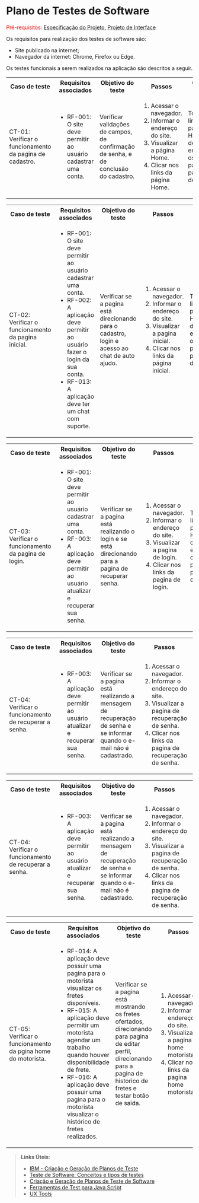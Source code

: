 # Plano de Testes de Software

<span style="color:red">Pré-requisitos: <a href="https://github.com/ICEI-PUC-Minas-PMV-ADS/pmv-ads-2024-1-e1-proj-web-t12-fretelog/blob/main/documentos/02-Especifica%C3%A7%C3%A3o%20do%20Projeto.md"> Especificação do Projeto</a></span>, <a href="https://github.com/ICEI-PUC-Minas-PMV-ADS/pmv-ads-2024-1-e1-proj-web-t12-fretelog/blob/main/documentos/04-Projeto%20de%20Interface.md"> Projeto de Interface</a>

Os requisitos para realização dos testes de software são:
<ul><li>Site publicado na internet;</li>
<li>Navegador da internet: Chrome, Firefox ou Edge.</li>
</ul>

Os testes funcionais a serem realizados na aplicação são descritos a seguir.

<table>
 <tr>
  <th>Caso de teste</th>
  <th>Requisitos associados</th>
  <th>Objetivo do teste</th>
  <th>Passos</th>
  <th>Critérios de êxito</th>
  <th>Responsável</th>
 </tr>
 <tr>
  <td>CT-01: Verificar o funcionamento da pagina de cadastro.</td>
  <td>
   <ul>
    <li>RF-001:	O site deve permitir ao usuário cadastrar uma conta.</li>
   </ul>
  </td>
  <td>Verificar validações de campos, de confirmação de senha, e de conclusão do cadastro. </td>
  <td>
   <ol>
    <li>Acessar o navegador.</li>
    <li>Informar o endereço do site.</li>
    <li>Visualizar a página Home.</li>
    <li>Clicar nos links da página Home.</li>
   </ol>
   </td>
  <td>Todos os links da página Home devem encaminhar os usuários para as páginas descritas.</td>
  <td>Marlon</td>
 </tr>
</table>

<table>
 <tr>
  <th>Caso de teste</th>
  <th>Requisitos associados</th>
  <th>Objetivo do teste</th>
  <th>Passos</th>
  <th>Critérios de êxito</th>
  <th>Responsável</th>
 </tr>
 <tr>
  <td>CT-02: Verificar o funcionamento da pagina inicial.</td>
  <td>
   <ul>
    <li>RF-001:	O site deve permitir ao usuário cadastrar uma conta.</li>
    <li>RF-002:	A aplicação deve permitir ao usuário fazer o login da sua conta.</li> 
    <li>RF-013:	A aplicação deve ter um chat com suporte.</li> 
   </ul>
  </td>
  <td>Verificar se a pagina está direcionando para o cadastro, login e acesso ao chat de auto ajudo. </td>
  <td>
   <ol>
    <li>Acessar o navegador.</li>
    <li>Informar o endereço do site.</li>
    <li>Visualizar a pagina inicial.</li>
    <li>Clicar nos links da página inicial.</li>
   </ol>
   </td>
  <td>Todos os links da página Home devem encaminhar os usuários para as páginas descritas.</td>
  <td>Marlon</td>
 </tr>
</table>

<table>
 <tr>
  <th>Caso de teste</th>
  <th>Requisitos associados</th>
  <th>Objetivo do teste</th>
  <th>Passos</th>
  <th>Critérios de êxito</th>
  <th>Responsável</th>
 </tr>
 <tr>
  <td>CT-03: Verificar o funcionamento da pagina de login.</td>
  <td>
   <ul>
    <li>RF-001:	O site deve permitir ao usuário cadastrar uma conta.</li>
   <li>RF-003:	A aplicação deve permitir ao usuário atualizar e recuperar sua senha.</li>
   </ul>
  </td>
  <td>Verificar se a pagina está realizando o login e se está direcionando para a pagina de recuperar senha. </td>
  <td>
   <ol>
    <li>Acessar o navegador.</li>
    <li>Informar o endereço do site.</li>
    <li>Visualizar a pagina de login.</li>
    <li>Clicar nos links da pagina de login.</li>
   </ol>
   </td>
  <td>Todos os links da página Home devem encaminhar os usuários para as páginas descritas.</td>
  <td>Marlon</td>
 </tr>
</table>

<table>
 <tr>
  <th>Caso de teste</th>
  <th>Requisitos associados</th>
  <th>Objetivo do teste</th>
  <th>Passos</th>
  <th>Critérios de êxito</th>
  <th>Responsável</th>
 </tr>
 <tr>
  <td>CT-04: Verificar o funcionamento de recuperar a senha.</td>
  <td>
   <ul>
   <li>RF-003:	A aplicação deve permitir ao usuário atualizar e recuperar sua senha.</li>
   </ul>
  </td>
  <td>Verificar se a pagina está realizando a mensagem de recuperação de senha e se informar quando o e-mail não é cadastrado. </td>
  <td>
   <ol>
    <li>Acessar o navegador.</li>
    <li>Informar o endereço do site.</li>
    <li>Visualizar a pagina de recuperação de senha.</li>
    <li>Clicar nos links da pagina de recuperação de senha.</li>
   </ol>
   </td>
  <td>Todos os links da página Home devem encaminhar os usuários para as páginas descritas.</td>
  <td>Marlon</td>
 </tr>
</table>

<table>
 <tr>
  <th>Caso de teste</th>
  <th>Requisitos associados</th>
  <th>Objetivo do teste</th>
  <th>Passos</th>
  <th>Critérios de êxito</th>
  <th>Responsável</th>
 </tr>
 <tr>
  <td>CT-04: Verificar o funcionamento de recuperar a senha.</td>
  <td>
   <ul>
   <li>RF-003:	A aplicação deve permitir ao usuário atualizar e recuperar sua senha.</li>
   </ul>
  </td>
  <td>Verificar se a pagina está realizando a mensagem de recuperação de senha e se informar quando o e-mail não é cadastrado. </td>
  <td>
   <ol>
    <li>Acessar o navegador.</li>
    <li>Informar o endereço do site.</li>
    <li>Visualizar a pagina de recuperação de senha.</li>
    <li>Clicar nos links da pagina de recuperação de senha.</li>
   </ol>
   </td>
  <td>Todos os links da página Home devem encaminhar os usuários para as páginas descritas.</td>
  <td>Marlon</td>
 </tr>
</table>

<table>
 <tr>
  <th>Caso de teste</th>
  <th>Requisitos associados</th>
  <th>Objetivo do teste</th>
  <th>Passos</th>
  <th>Critérios de êxito</th>
  <th>Responsável</th>
 </tr>
 <tr>
  <td>CT-05: Verificar o funcionamento da pgina home do motorista.</td>
  <td>
   <ul>
   <li>RF-014:	A aplicação deve possuir uma pagina para o motorista visualizar os fretes disponíveis.</li>
   <li>RF-015:	A aplicação deve permitir um motorista agendar um trabalho quando houver disponibilidade de frete.</li>
   <li>RF-016:	A aplicação deve possuir uma pagina para o motorista visualizar o histórico de fretes realizados.</li>
   </ul>
  </td>
  <td>Verificar se a pagina está mostrando os fretes ofertados, direcionando para pagina de editar perfil, direcionando para a pagina de historico de fretes e testar botão de saida. </td>
  <td>
   <ol>
    <li>Acessar o navegador.</li>
    <li>Informar o endereço do site.</li>
    <li>Visualizar a pagina home motorista</li>
    <li>Clicar nos links da pagina home motorista.</li>
   </ol>
   </td>
  <td>Todos os links da página Home devem encaminhar os usuários para as páginas descritas, com exceção a pagina de historico de viagens.</td>
  <td>Marlon</td>
 </tr>
</table>


> **Links Úteis**:
> - [IBM - Criação e Geração de Planos de Teste](https://www.ibm.com/developerworks/br/local/rational/criacao_geracao_planos_testes_software/index.html)
> -  [Teste de Software: Conceitos e tipos de testes](https://blog.onedaytesting.com.br/teste-de-software/)
> - [Criação e Geração de Planos de Teste de Software](https://www.ibm.com/developerworks/br/local/rational/criacao_geracao_planos_testes_software/index.html)
> - [Ferramentas de Test para Java Script](https://geekflare.com/javascript-unit-testing/)
> - [UX Tools](https://uxdesign.cc/ux-user-research-and-user-testing-tools-2d339d379dc7)
